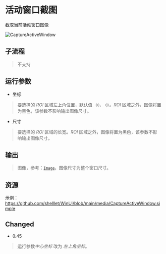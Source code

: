 # 活动窗口截图 
截取当前活动窗口图像


![CaptureActiveWindow](./images/07.png ':size=90%')

## 子流程
> 不支持

## 运行参数

* 坐标
> 要选择的 *ROI* 区域左上角位置，默认值 `（0， 0）`。*ROI* 区域之外，图像将置为黑色，该参数不影响输出图像尺寸。
* 尺寸
> 要选择的 *ROI* 区域的长宽。*ROI* 区域之外，图像将置为黑色，该参数不影响输出图像尺寸。
## 输出

> 图像，参考：[`Image`](./types/Image.md)，图像尺寸为整个窗口尺寸。


## 资源

示例：https://github.com/shelllet/WinUi/blob/main/media/CaptureActiveWindow.simple

<!-- <iframe type="text/html" height="640px" src="https://www.youtube.com/embed/09cpr-z22Uc" frameborder="0"></iframe>

<iframe src="//player.bilibili.com/player.html?bvid=BV1Li4y1q7RW&page=1&autoplay=0" height='640px' scrolling="no" frameborder="no" framespacing="0" allowfullscreen="true"></iframe> -->


## Changed

* 0.45
> 运行参数*中心坐标* 改为 *左上角坐标*。